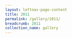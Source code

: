 ```yaml
---
layout: leftnav-page-content
title: 2011
permalink: /gallery/2011/
breadcrumb: 2011
collection_name: gallery
---
```

